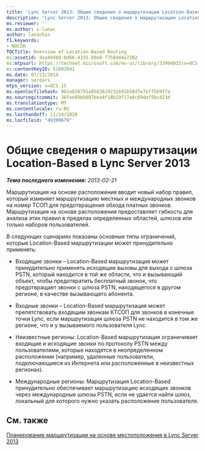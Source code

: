 ```yaml
---
title: 'Lync Server 2013: Общие сведения о маршрутизации Location-Based'
description: 'Lync Server 2013: Общие сведения о маршрутизации Location-Based.'
ms.reviewer: ''
ms.author: v-lanac
author: lanachin
f1.keywords:
- NOCSH
TOCTitle: Overview of Location-Based Routing
ms:assetid: 4aa494bd-0d66-4335-b9e8-f758d44a7202
ms:mtpsurl: https://technet.microsoft.com/en-us/library/JJ994032(v=OCS.15)
ms:contentKeyID: 51803941
ms.date: 07/23/2014
manager: serdars
mtps_version: v=OCS.15
ms.openlocfilehash: 0b1e026791a8562629231b91b58d7e7eff569ffa
ms.sourcegitcommit: 36fee89bb887bea4f18b19f17a8c69daf5bc423d
ms.translationtype: MT
ms.contentlocale: ru-RU
ms.lasthandoff: 11/24/2020
ms.locfileid: "49399679"
---
```

# <a name="overview-of-location-based-routing-in-lync-server-2013"></a>Общие сведения о маршрутизации Location-Based в Lync Server 2013

<div data-xmlns="http://www.w3.org/1999/xhtml">

<div class="topic" data-xmlns="http://www.w3.org/1999/xhtml" data-msxsl="urn:schemas-microsoft-com:xslt" data-cs="https://msdn.microsoft.com/">

<div data-asp="https://msdn2.microsoft.com/asp">



</div>

<div id="mainSection">

<div id="mainBody">

<span> </span>

_**Тема последнего изменения:** 2013-02-21_

Маршрутизация на основе расположения вводит новый набор правил, который изменяет маршрутизацию местных и международных звонков на номер ТСОП для предотвращения обхода платных звонков. Маршрутизация на основе расположения предоставляет гибкость для анализа этих правил в пределах определенных областей, шлюзов или только наборов пользователей.

В следующих сценариях показаны основные типы ограничений, которые Location-Based маршрутизации может принудительно применять:

  - Входящие звонки – Location-Based маршрутизация может принудительно применять исходящие вызовы для выхода с шлюза PSTN, который находится в той же области, что и вызывающий объект, чтобы предотвратить бесплатный звонок, что предотвращает звонки с шлюза PSTN, находящегося в другом регионе, в качестве вызывающего абонента.

  - Входные звонки – Location-Based маршрутизация может препятствовать входящим звонкам КТСОП для звонков в конечные точки Lync, если маршрутизация шлюза PSTN не находится в том же регионе, что и у вызываемого пользователя Lync.

  - Неизвестные регионы: Location-Based маршрутизация ограничивает входящие и исходящие звонки по протоколу PSTN между пользователями, которые находятся в неопределенном расположении (например, удаленные пользователи, подключающиеся из Интернета или расположенные в неизвестных регионах).

  - Международные регионы: Маршрутизация Location-Based принудительно обеспечивает маршрутизацию исходящих звонков через международные шлюзы PSTN, если не удается найти шлюз, локальный для которого нужно указать расположение пользователя.

<div>

## <a name="see-also"></a>См. также


[Планирование маршрутизации на основе местоположения в Lync Server 2013](lync-server-2013-planning-for-location-based-routing.md)  
  

</div>

</div>

<span> </span>

</div>

</div>

</div>

